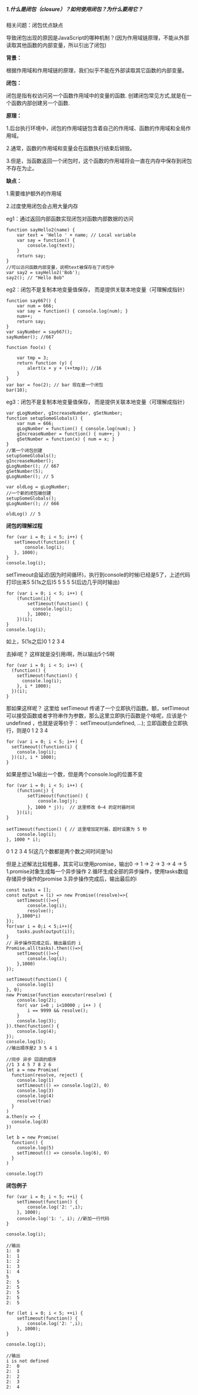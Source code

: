 ##### 1.什么是闭包（closure）？如何使用闭包？为什么要用它？

相关问题：闭包优点缺点

导致闭包出现的原因是JavaScript的哪种机制？(因为作用域链原理，不能从外部读取其他函数的内部变量，所以引出了闭包)

**背景：**

根据作用域和作用域链的原理，我们似乎不能在外部读取其它函数的内部变量。

**闭包：**

闭包是指有权访问另一个函数作用域中的变量的函数. 创建闭包常见方式,就是在一个函数内部创建另一个函数.

**原理：**

1.后台执行环境中，闭包的作用域链包含着自己的作用域、函数的作用域和全局作用域。

2.通常，函数的作用域和变量会在函数执行结束后销毁。

3.但是，当函数返回一个闭包时，这个函数的作用域将会一直在内存中保存到闭包不存在为止。

**缺点：**

1.需要维护额外的作用域

2.过度使用闭包会占用大量内存

eg1：通过返回内部函数实现闭包对函数内部数据的访问

```
function sayHello2(name) {
    var text = 'Hello ' + name; // Local variable
    var say = function() {
	    console.log(text);
    }
    return say;
}
//可以访问函数内部变量，说明text被保存在了闭包中
var say2 = sayHello2('Bob');
say2(); // "Hello Bob"
```

eg2：闭包不是复制本地变量值保存， 而是提供关联本地变量（可理解成指针）

```
function say667() {
    var num = 666;
    var say = function() { console.log(num); }
    num++;
    return say;
}
var sayNumber = say667();
sayNumber(); //667
```

```
function foo(x) {

    var tmp = 3;
    return function (y) {
        alert(x + y + (++tmp)); //16
    }
}
var bar = foo(2); // bar 现在是一个闭包
bar(10);
```

eg3：闭包不是复制本地变量值保存， 而是提供关联本地变量（可理解成指针）
```
var gLogNumber, gIncreaseNumber, gSetNumber;
function setupSomeGlobals() {
    var num = 666;
    gLogNumber = function() { console.log(num); }
    gIncreaseNumber = function() { num++; }
    gSetNumber = function(x) { num = x; }
}
//第一个闭包创建
setupSomeGlobals();
gIncreaseNumber();
gLogNumber(); // 667
gSetNumber(5);
gLogNumber(); // 5

var oldLog = gLogNumber;
//一个新的闭包被创建
setupSomeGlobals();
gLogNumber(); // 666

oldLog() // 5
```

**闭包的理解过程**

 ```
for (var i = 0; i < 5; i++) {
    setTimeout(function() {
        console.log(i);
    }, 1000);
}
console.log(i);
 ```
setTimeout会延迟(因为时间循环)，执行到console的时候i已经是5了，上述代码打印出来5 5(1s之后)5 5 5 5 5(后边几乎同时输出)


```
for (var i = 0; i < 5; i++) {
    (function(i){
        setTimeout(function() {
          console.log(i);
        }, 1000);
    })(i);     
}
console.log(i);
```
如上，5(1s之后)0 1 2 3 4

去掉i呢？
这样就是没引用i啊，所以输出5个5啊
```
for (var i = 0; i < 5; i++) {
  (function() {
    setTimeout(function() {
      console.log(i);
    }, i * 1000);
  })(i);
}
```


那如果这样呢？
这里给 setTimeout 传递了一个立即执行函数。额，setTimeout 可以接受函数或者字符串作为参数，那么这里立即执行函数是个啥呢，应该是个 undefined ，也就是说等价于：
setTimeout(undefined, ...);
立即函数会立即执行，则是0 1 2 3 4
```
for (var i = 0; i < 5; i++) {
  setTimeout((function(i) {
    console.log(i);
  })(i), i * 1000);
}
```


如果是想让1s输出一个数，但是两个console.log的位置不变
```
for (var i = 0; i < 5; i++) {
    (function(j) {
        setTimeout(function() {
            console.log(j);
        }, 1000 * j));  // 这里修改 0~4 的定时器时间
    })(i);
}

setTimeout(function() { // 这里增加定时器，超时设置为 5 秒
    console.log(i);
}, 1000 * i);
```
0 1 2 3 4 5(这几个数都是两个数之间时间是1s)



但是上述解法比较粗暴，其实可以使用promise，输出0 -> 1 -> 2 -> 3 -> 4 -> 5
1.promise对象生成每一个异步操作
2.循环生成全部的异步操作，使用tasks数组存储异步操作的promise
3.异步操作完成后，输出最后的i
```
const tasks = [];
const output = (i) => new Promise((resolve)=>{
    setTimeout(()=>{
        console.log(i);
        resolve();
    },1000*i)
});
for(var i = 0;i < 5;i++){
    tasks.push(output(i));
}
// 异步操作完成之后，输出最后的 i
Promise.all(tasks).then(()=>{
    setTimeout(()=>{
        console.log(i);
    },1000)
});
```


```
setTimeout(function() {
    console.log(1)
}, 0);
new Promise(function executor(resolve) {
    console.log(2);
    for( var i=0 ; i<10000 ; i++ ) {
        i == 9999 && resolve();
    }
    console.log(3);
}).then(function() {
    console.log(4);
});
console.log(5);
//输出顺序是2 3 5 4 1
```

```
//同步 异步 回调的顺序
//1 3 4 5 7 8 2 6
let a = new Promise(
  function(resolve, reject) {
    console.log(1)
    setTimeout(() => console.log(2), 0)
    console.log(3)
    console.log(4)
    resolve(true)
  }
)
a.then(v => {
  console.log(8)
})

let b = new Promise(
  function() {
    console.log(5)
    setTimeout(() => console.log(6), 0)
  }
)

console.log(7)
```

**闭包例子**

```
for (var i = 0; i < 5; ++i) {
    setTimeout(function() {
        console.log('2: ',i);
    }, 1000);
    console.log('1: ', i); //新加一行代码
}

console.log(i);

//输出
1:  0
1:  1
1:  2
1:  3
1:  4
5
2:  5
2:  5
2:  5
2:  5
2:  5

for (let i = 0; i < 5; ++i) {
    setTimeout(function() {
        console.log('2: ',i);
    }, 1000);
}

console.log(i);

//输出
i is not defined
2:  0
2:  1
2:  2
2:  3
2:  4

```
